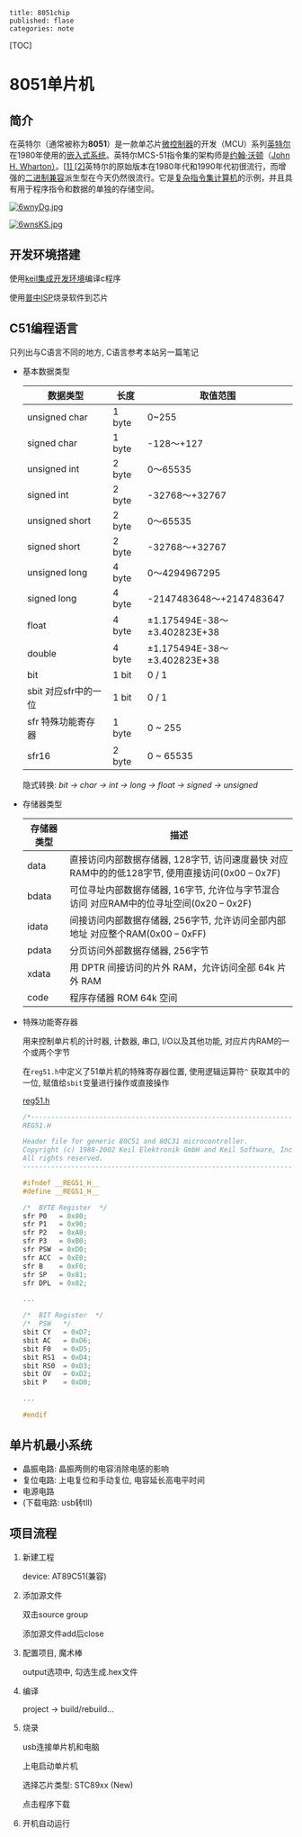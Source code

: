 ```
title: 8051chip
published: flase
categories: note
```

[TOC]

# 8051单片机

## 简介

在英特尔（通常被称为**8051**）是一款单芯片[微控制器](https://en.wikipedia.org/wiki/Microcontroller)的开发（MCU）系列[英特尔](https://en.wikipedia.org/wiki/Intel)在1980年使用的[嵌入式系统](https://en.wikipedia.org/wiki/Embedded_system)。英特尔MCS-51指令集的架构师是[约翰·沃顿](https://en.wikipedia.org/wiki/John_H._Wharton)（[John H. Wharton）](https://en.wikipedia.org/wiki/John_H._Wharton)。[[1\] ](https://en.wikipedia.org/wiki/Intel_MCS-51#cite_note-1)[[2\]](https://en.wikipedia.org/wiki/Intel_MCS-51#cite_note-Intel8051OralHistory-2)英特尔的原始版本在1980年代和1990年代初很流行，而增强的[二进制兼容](https://en.wikipedia.org/wiki/Binary_compatible)派生型在今天仍然很流行。它是[复杂指令集计算机](https://en.wikipedia.org/wiki/Complex_instruction_set_computer)的示例，并且具有用于程序指令和数据的单独的存储空间。

[![6wnyDg.jpg](https://s3.ax1x.com/2021/03/13/6wnyDg.jpg)](https://imgtu.com/i/6wnyDg)

[![6wnsKS.jpg](D:\download\6wnsKS.jpg)](https://imgtu.com/i/6wnsKS)

## 开发环境搭建

使用[keil集成开发环境](https://www.keil.com/download/)编译c程序

使用[普中ISP](http://prechin.net/forum.php?mod=viewthread&tid=35264&extra=page%3D1)烧录软件到芯片

## C51编程语言

只列出与C语言不同的地方, C语言参考本站另一篇笔记

+ 基本数据类型

  | 数据类型             | 长度   | 取值范围                     |
  | -------------------- | ------ | ---------------------------- |
  | unsigned char        | 1 byte | 0~255                        |
  | signed char          | 1 byte | -128～+127                   |
  | unsigned int         | 2 byte | 0～65535                     |
  | signed int           | 2 byte | -32768～+32767               |
  | unsigned short       | 2 byte | 0～65535                     |
  | signed short         | 2 byte | -32768～+32767               |
  | unsigned long        | 4 byte | 0～4294967295                |
  | signed long          | 4 byte | -2147483648～+2147483647     |
  | float                | 4 byte | ±1.175494E-38～±3.402823E+38 |
  | double               | 4 byte | ±1.175494E-38～±3.402823E+38 |
  | bit                  | 1 bit  | 0 / 1                        |
  | sbit 对应sfr中的一位 | 1 bit  | 0 / 1                        |
  | sfr 特殊功能寄存器   | 1 byte | 0 ~ 255                      |
  | sfr16                | 2 byte | 0 ~ 65535                    |

  隐式转换: *bit -> char -> int -> long -> float -> signed -> unsigned*

+ 存储器类型

  | 存储器类型 | 描述                                                         |
  | ---------- | ------------------------------------------------------------ |
  | data       | 直接访问内部数据存储器, 128字节, 访问速度最快 对应RAM中的的低128字节, 使用直接访问(0x00 – 0x7F) |
  | bdata      | 可位寻址内部数据存储器, 16字节, 允许位与字节混合访问 对应RAM中的位寻址空间(0x20 – 0x2F) |
  | idata      | 间接访问内部数据存储器, 256字节, 允许访问全部内部地址 对应整个RAM(0x00 – 0xFF) |
  | pdata      | 分页访问外部数据存储器, 256字节                              |
  | xdata      | 用 DPTR 间接访问的片外 RAM，允许访问全部 64k 片外 RAM        |
  | code       | 程序存储器 ROM 64k 空间                                      |

+ 特殊功能寄存器

  用来控制单片机的计时器, 计数器, 串口, I/O以及其他功能, 对应片内RAM的一个或两个字节

  在`reg51.h`中定义了51单片机的特殊寄存器位置, 使用逻辑运算符`^` 获取其中的一位, 赋值给`sbit`变量进行操作或直接操作

  [reg51.h](https://www.keil.com/dd/docs/c51/reg51.h)

  ```c
  /*--------------------------------------------------------------------------
  REG51.H
  
  Header file for generic 80C51 and 80C31 microcontroller.
  Copyright (c) 1988-2002 Keil Elektronik GmbH and Keil Software, Inc.
  All rights reserved.
  --------------------------------------------------------------------------*/
  
  #ifndef __REG51_H__
  #define __REG51_H__
  
  /*  BYTE Register  */
  sfr P0   = 0x80;
  sfr P1   = 0x90;
  sfr P2   = 0xA0;
  sfr P3   = 0xB0;
  sfr PSW  = 0xD0;
  sfr ACC  = 0xE0;
  sfr B    = 0xF0;
  sfr SP   = 0x81;
  sfr DPL  = 0x82;
  
  ...
  
  /*  BIT Register  */
  /*  PSW   */
  sbit CY   = 0xD7;
  sbit AC   = 0xD6;
  sbit F0   = 0xD5;
  sbit RS1  = 0xD4;
  sbit RS0  = 0xD3;
  sbit OV   = 0xD2;
  sbit P    = 0xD0;
  
  ...
  
  #endif
  ```

## 单片机最小系统

+ 晶振电路: 晶振两侧的电容消除电感的影响
+ 复位电路: 上电复位和手动复位, 电容延长高电平时间
+ 电源电路
+ (下载电路: usb转tll)

## 项目流程

1. 新建工程

   device: AT89C51(兼容)

2. 添加源文件

   双击source group

   添加源文件add后close

3. 配置项目, 魔术棒

   output选项中, 勾选生成.hex文件

4. 编译

   project -> build/rebuild...

5. 烧录

   usb连接单片机和电脑

   上电启动单片机

   选择芯片类型: STC89xx (New)

   点击程序下载

6. 开机自动运行

